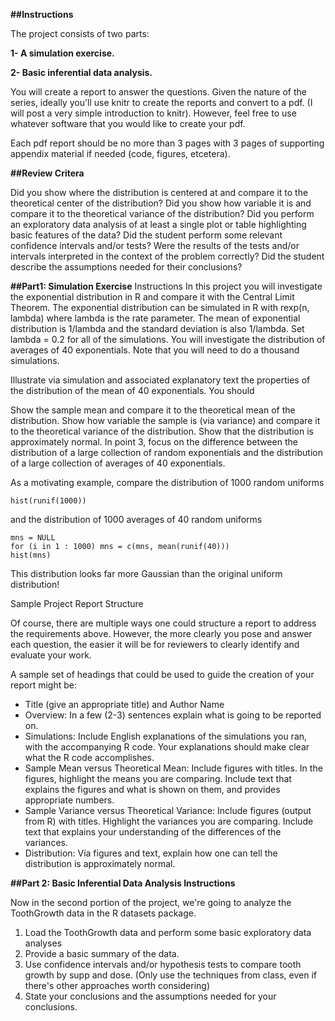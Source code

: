 <b>##Instructions</b>

The project consists of two parts:

<b>1- A simulation exercise.</b><p>
<b>2- Basic inferential data analysis.</b>

You will create a report to answer the questions. Given the nature of the series, ideally you'll use knitr to create the reports and convert to a pdf. (I will post a very simple introduction to knitr). However, feel free to use whatever software that you would like to create your pdf.

Each pdf report should be no more than 3 pages with 3 pages of supporting appendix material if needed (code, figures, etcetera).

<b>##Review Critera</b>

Did you show where the distribution is centered at and compare it to the theoretical center of the distribution?
Did you show how variable it is and compare it to the theoretical variance of the distribution?
Did you perform an exploratory data analysis of at least a single plot or table highlighting basic features of the data?
Did the student perform some relevant confidence intervals and/or tests?
Were the results of the tests and/or intervals interpreted in the context of the problem correctly?
Did the student describe the assumptions needed for their conclusions?

<b>##Part1: Simulation Exercise</b>
Instructions In this project you will investigate the exponential distribution in R and compare it with the Central Limit Theorem. The exponential distribution can be simulated in R with rexp(n, lambda) where lambda is the rate parameter. The mean of exponential distribution is 1/lambda and the standard deviation is also 1/lambda. Set lambda = 0.2 for all of the simulations. You will investigate the distribution of averages of 40 exponentials. Note that you will need to do a thousand simulations.

Illustrate via simulation and associated explanatory text the properties of the distribution of the mean of 40 exponentials. You should

Show the sample mean and compare it to the theoretical mean of the distribution.
Show how variable the sample is (via variance) and compare it to the theoretical variance of the distribution.
Show that the distribution is approximately normal.
In point 3, focus on the difference between the distribution of a large collection of random exponentials and the distribution of a large collection of averages of 40 exponentials.

As a motivating example, compare the distribution of 1000 random uniforms

```
hist(runif(1000))
```
and the distribution of 1000 averages of 40 random uniforms

```
mns = NULL
for (i in 1 : 1000) mns = c(mns, mean(runif(40)))
hist(mns)
```

This distribution looks far more Gaussian than the original uniform distribution!

Sample Project Report Structure

Of course, there are multiple ways one could structure a report to address the requirements above. However, the more clearly you pose and answer each question, the easier it will be for reviewers to clearly identify and evaluate your work.

A sample set of headings that could be used to guide the creation of your report might be:

<ul>
<li>Title (give an appropriate title) and Author Name</li>
<li>Overview: In a few (2-3) sentences explain what is going to be reported on.</li>
<li>Simulations: Include English explanations of the simulations you ran, with the accompanying R code. Your explanations should make clear what the R code accomplishes.</li>
<li>Sample Mean versus Theoretical Mean: Include figures with titles. In the figures, highlight the means you are comparing. Include text that explains the figures and what is shown on them, and provides appropriate numbers.</li>
<li>Sample Variance versus Theoretical Variance: Include figures (output from R) with titles. Highlight the variances you are comparing. Include text that explains your understanding of the differences of the variances.</li>
<li>Distribution: Via figures and text, explain how one can tell the distribution is approximately normal.</li>
</ul>

<b>##Part 2: Basic Inferential Data Analysis Instructions</b>

Now in the second portion of the project, we're going to analyze the ToothGrowth data in the R datasets package.

1. Load the ToothGrowth data and perform some basic exploratory data analyses
2. Provide a basic summary of the data.
3. Use confidence intervals and/or hypothesis tests to compare tooth growth by supp and dose. (Only use the techniques from class, even if there's other approaches worth considering)
4. State your conclusions and the assumptions needed for your conclusions.
